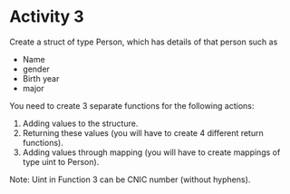 # Activity 3

Create a struct of type Person, which has details of that person such as
* Name
* gender
* Birth year
* major

You need to create 3 separate functions for the following actions:
1. Adding values to the structure.
2. Returning these values (you will have to create 4 different return functions).
3. Adding values through mapping (you will have to create mappings of type uint
to Person).

Note: Uint in Function 3 can be CNIC number (without hyphens).
